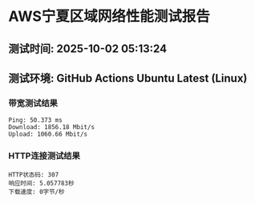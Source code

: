 # AWS宁夏区域网络性能测试报告
## 测试时间: 2025-10-02 05:13:24
## 测试环境: GitHub Actions Ubuntu Latest (Linux)

### 带宽测试结果
```
Ping: 50.373 ms
Download: 1856.18 Mbit/s
Upload: 1060.66 Mbit/s
```

### HTTP连接测试结果
```
HTTP状态码: 307
响应时间: 5.057783秒
下载速度: 0字节/秒
```

